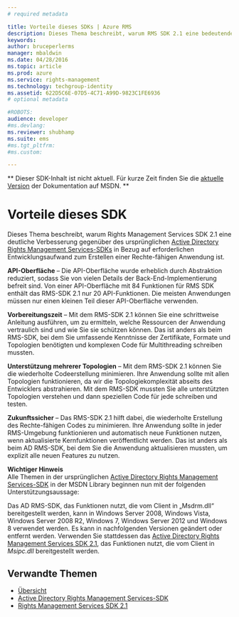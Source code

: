```yaml
---
# required metadata

title: Vorteile dieses SDKs | Azure RMS
description: Dieses Thema beschreibt, warum RMS SDK 2.1 eine bedeutende Verbesserung gegenüber des ursprünglichen Active Directory Rights Management Services-SDKs ist.
keywords:
author: bruceperlerms
manager: mbaldwin
ms.date: 04/28/2016
ms.topic: article
ms.prod: azure
ms.service: rights-management
ms.technology: techgroup-identity
ms.assetid: 622D5C6E-07D5-4C71-A99D-9823C1FE6936
# optional metadata

#ROBOTS:
audience: developer
#ms.devlang:
ms.reviewer: shubhamp
ms.suite: ems
#ms.tgt_pltfrm:
#ms.custom:

---
```

** Dieser SDK-Inhalt ist nicht aktuell. Für kurze Zeit finden Sie die [aktuelle Version](https://msdn.microsoft.com/library/windows/desktop/hh535290(v=vs.85).aspx) der Dokumentation auf MSDN. **
# Vorteile dieses SDK
Dieses Thema beschreibt, warum Rights Management Services SDK 2.1 eine deutliche Verbesserung gegenüber des ursprünglichen [Active Directory Rights Management Services-SDKs](https://msdn.microsoft.com/library/Cc530379) in Bezug auf erforderlichen Entwicklungsaufwand zum Erstellen einer Rechte-fähigen Anwendung ist.

**API-Oberfläche** – Die API-Oberfläche wurde erheblich durch Abstraktion reduziert, sodass Sie von vielen Details der Back-End-Implementierung befreit sind. Von einer API-Oberfläche mit 84 Funktionen für RMS SDK enthält das RMS-SDK 2.1 nur 20 API-Funktionen. Die meisten Anwendungen müssen nur einen kleinen Teil dieser API-Oberfläche verwenden.

**Vorbereitungszeit** – Mit dem RMS-SDK 2.1 können Sie eine schrittweise Anleitung ausführen, um zu ermitteln, welche Ressourcen der Anwendung vertraulich sind und wie Sie sie schützen können. Das ist anders als beim RMS-SDK, bei dem Sie umfassende Kenntnisse der Zertifikate, Formate und Topologien benötigten und komplexen Code für Multithreading schreiben mussten.

**Unterstützung mehrerer Topologien** – Mit dem RMS-SDK 2.1 können Sie die wiederholte Codeerstellung minimieren. Ihre Anwendung sollte mit allen Topologien funktionieren, da wir die Topologiekomplexität abseits des Entwicklers abstrahieren. Mit dem RMS-SDK mussten Sie alle unterstützten Topologien verstehen und dann speziellen Code für jede schreiben und testen.

**Zukunftssicher** – Das RMS-SDK 2.1 hilft dabei, die wiederholte Erstellung des Rechte-fähigen Codes zu minimieren. Ihre Anwendung sollte in jeder RMS-Umgebung funktionieren und automatisch neue Funktionen nutzen, wenn aktualisierte Kernfunktionen veröffentlicht werden. Das ist anders als beim AD RMS-SDK, bei dem Sie die Anwendung aktualisieren mussten, um explizit alle neuen Features zu nutzen.

**Wichtiger Hinweis**  
Alle Themen in der ursprünglichen [Active Directory Rights Management Services-SDK](https://msdn.microsoft.com/library/Cc530379) in der MSDN Library beginnen nun mit der folgenden Unterstützungsaussage:

Das AD RMS-SDK, das Funktionen nutzt, die vom Client in „Msdrm.dll“ bereitgestellt werden, kann in Windows Server 2008, Windows Vista, Windows Server 2008 R2, Windows 7, Windows Server 2012 und Windows 8 verwendet werden. Es kann in nachfolgenden Versionen geändert oder entfernt werden. Verwenden Sie stattdessen das [Active Directory Rights Management Services SDK 2.1](microsoft-information-protection-and-control-client-portal.md), das Funktionen nutzt, die vom Client in *Msipc.dll* bereitgestellt werden.

 

## Verwandte Themen ##
* [Übersicht](ad-rms-overview.md)
* [Active Directory Rights Management Services-SDK](https://msdn.microsoft.com/library/Cc530379)
* [Rights Management Services SDK 2.1](microsoft-information-protection-and-control-client-portal.md)
 

 


<!--HONumber=Jun16_HO1-->


